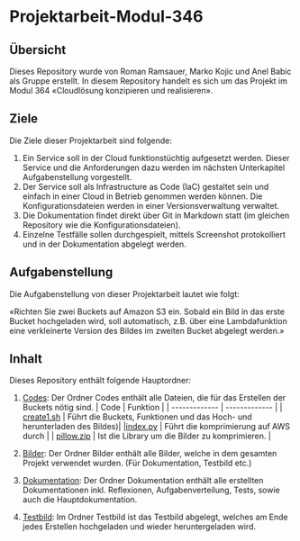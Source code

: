 # Projektarbeit-Modul-346

## Übersicht 
Dieses Repository wurde von Roman Ramsauer, Marko Kojic und Anel Babic als Gruppe erstellt.
In diesem Repository handelt es sich um das Projekt im Modul 364 «Cloudlösung konzipieren und realisieren».


## Ziele 
Die Ziele dieser Projektarbeit sind folgende:

1. Ein Service soll in der Cloud funktionstüchtig aufgesetzt werden. Dieser Service und die Anforderungen dazu werden im nächsten Unterkapitel Aufgabenstellung vorgestellt. 
2. Der Service soll als Infrastructure as Code (IaC) gestaltet sein und einfach in einer Cloud in Betrieb genommen werden können. Die Konfigurationsdateien werden in einer Versionsverwaltung verwaltet. 
3. Die Dokumentation findet direkt über Git in Markdown statt (im gleichen Repository wie die Konfigurationsdateien). 
4. Einzelne Testfälle sollen durchgespielt, mittels Screenshot protokolliert und in der Dokumentation abgelegt werden. 

## Aufgabenstellung 
Die Aufgabenstellung von dieser Projektarbeit lautet wie folgt:

«Richten Sie zwei Buckets auf Amazon S3 ein.
Sobald ein Bild in das erste Bucket hochgeladen wird, soll automatisch, z.B. über eine Lambdafunktion eine verkleinerte Version des Bildes im zweiten Bucket abgelegt werden.»

## Inhalt
Dieses Repository enthält folgende Hauptordner:

1.	[Codes](https://github.com/markokokoko/ProjektM346/tree/main/Codes): Der Ordner Codes enthält alle Dateien, die für das Erstellen der Buckets nötig sind.
    | Code | Funktion |
  	| ------------- | ------------- |
  	| [create1.sh](https://github.com/markokokoko/ProjektM346/blob/main/Codes/create1.sh ) | Führt die Buckets, Funktionen und das Hoch- und herunterladen des Bildes)| 
    |[index.py](https://github.com/markokokoko/ProjektM346/blob/main/Codes/index.py ) | Führt die komprimierung auf AWS durch | 
    | [pillow.zip](https://github.com/markokokoko/ProjektM346/blob/main/Codes/pillow.zip ) | Ist die Library um die Bilder zu komprimieren. | 
  
    
3. 	[Bilder](https://github.com/markokokoko/ProjektM346/tree/main/Bilder): Der Ordner Bilder enthält alle Bilder, welche in dem gesamten Projekt verwendet wurden. (Für Dokumentation, Testbild etc.)
4.	[Dokumentation](https://github.com/markokokoko/ProjektM346/blob/main/Dokumentation/Hauptdokumentation.md): Der Ordner Dokumentation enthält alle erstellten Dokumentationen inkl. Reflexionen, Aufgabenverteilung, Tests, sowie auch die Hauptdokumentation.
5.	[Testbild](https://github.com/markokokoko/ProjektM346/tree/main/Testbild): Im Ordner Testbild ist das Testbild abgelegt, welches am Ende jedes Erstellen hochgeladen und wieder heruntergeladen wird.



